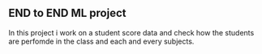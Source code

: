 ## END to END ML project 

In this project i work on  a student score data and check how the students are perfomde in the class and each and every subjects.